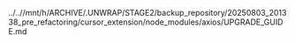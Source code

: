 ../..//mnt/h/ARCHIVE/.UNWRAP/STAGE2/backup_repository/20250803_201338_pre_refactoring/cursor_extension/node_modules/axios/UPGRADE_GUIDE.md